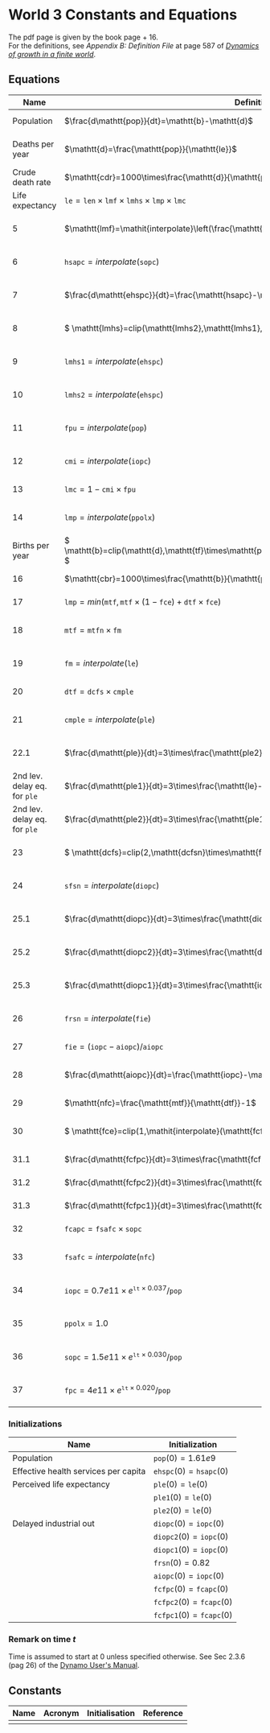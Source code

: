 # World 3 Constants and Equations 

The pdf page is given by the book page + 16.  
For the definitions, see *Appendix B: Definition File* at page 587 of [*Dynamics of growth in a finite world*][DGFW]. 

## Equations

| Name 	| Definition 	| Reference	| Notes |
| --- 	| ---	| ---	| --- 	|
| Population  	| $\frac{d\mathtt{pop}}{dt}=\mathtt{b}-\mathtt{d}$ | lines 1-3, page 167 |
| Deaths per year	| $\mathtt{d}=\frac{\mathtt{pop}}{\mathtt{le}}$ | line 4, page 167 | $\mathtt{dr}$ in our code |
| Crude death rate  | $\mathtt{cdr}=1000\times\frac{\mathtt{d}}{\mathtt{pop}}$ | line 5, page 167 |
| Life expectancy  | $\mathtt{le}=\mathtt{len}\times\mathtt{lmf}\times\mathtt{lmhs}\times\mathtt{lmp}\times\mathtt{lmc}$ | lines 6-7, page 167 |
|5  | $\mathtt{lmf}=\mathit{interpolate}\left(\frac{\mathtt{fpc}}{\mathtt{sfpc}}\right)$ | lines 8-10, page 167 |
|6  | $\mathtt{hsapc}=\mathit{interpolate}\left(\mathtt{sopc}\right)$ | lines 11-12, page 167 |
|7  | $\frac{d\mathtt{ehspc}}{dt}=\frac{\mathtt{hsapc}-\mathtt{ehspc}}{\mathtt{hsid}}$ | lines 13-14, page 167 |
|8  | $ \mathtt{lmhs}=clip(\mathtt{lmhs2},\mathtt{lmhs1},t,\mathtt{iphst}) $ | lines 15-16, page 167 |
|9  | $\mathtt{lmhs1}=\mathit{interpolate}(\mathtt{ehspc})$ | lines 17-18, page 167 |
|10  | $\mathtt{lmhs2}=\mathit{interpolate}(\mathtt{ehspc})$ | lines 19-20, page 167 |
|11  | $\mathtt{fpu}=\mathit{interpolate}(\mathtt{pop})$ | lines 21-22, page 167 |
|12  | $\mathtt{cmi}=\mathit{interpolate}(\mathtt{iopc})$ | lines 23-24, page 167 |
|13  | $\mathtt{lmc}=1-\mathtt{cmi}\times\mathtt{fpu}$ | line 25, page 167 |
|14  | $\mathtt{lmp}=\mathit{interpolate}(\mathtt{ppolx})$ | lines 26-27, page 167 |
| Births per year  | $ \mathtt{b}=clip(\mathtt{d},\mathtt{tf}\times\mathtt{pop}\times\mathtt{ffw}/\mathtt{rlt},t,\mathtt{pet}) $ | lines 28-31, page 168 | $\mathtt{br}$ in our code |
|16  | $\mathtt{cbr}=1000\times\frac{\mathtt{b}}{\mathtt{pop}}$ | line 32, page 168 |
|17  | $\mathtt{lmp}=\mathit{min}(\mathtt{mtf}, \mathtt{mtf}\times(1-\mathtt{fce})+\mathtt{dtf}\times\mathtt{fce})$ | line 33, page 168 |
|18  | $\mathtt{mtf}=\mathtt{mtfn}\times\mathtt{fm}$ | lines 34-35, page 168 |
|19  | $\mathtt{fm}=\mathit{interpolate}(\mathtt{le})$ | lines 36-37, page 168 |
|20  | $\mathtt{dtf}=\mathtt{dcfs}\times\mathtt{cmple}$ | lines 38, page 168 |
|21  | $\mathtt{cmple}=\mathit{interpolate}(\mathtt{ple})$ | lines 39-40, page 168 |
|22.1  | $\frac{d\mathtt{ple}}{dt}=3\times\frac{\mathtt{ple2}-\mathtt{ple}}{\mathtt{lpd}}$ | lines 41-42, page 168 |
| 2nd lev. delay eq. for $\mathtt{ple}$   | $\frac{d\mathtt{ple1}}{dt}=3\times\frac{\mathtt{le}-\mathtt{ple1}}{\mathtt{lpd}}$ | lines 41-42, page 168 |
| 2nd lev. delay eq. for $\mathtt{ple}$  | $\frac{d\mathtt{ple2}}{dt}=3\times\frac{\mathtt{ple1}-\mathtt{ple2}}{\mathtt{lpd}}$ | lines 41-42, page 168 |
|23  | $ \mathtt{dcfs}=clip(2,\mathtt{dcfsn}\times\mathtt{frsn}\times\mathtt{sfsn},t,\mathtt{zpgt}) $ | lines 43-45, page 168 |
|24  | $\mathtt{sfsn}=\mathit{interpolate}(\mathtt{diopc})$ | lines 46-47, page 168 |
|25.1  | $\frac{d\mathtt{diopc}}{dt}=3\times\frac{\mathtt{diopc2}-\mathtt{diopc}}{\mathtt{sad}}$ | lines 48-49, page 168 |
|25.2  | $\frac{d\mathtt{diopc2}}{dt}=3\times\frac{\mathtt{diopc1}-\mathtt{diopc2}}{\mathtt{sad}}$ | lines 48-49, page 168 |
|25.3  | $\frac{d\mathtt{diopc1}}{dt}=3\times\frac{\mathtt{iopc}-\mathtt{diopc1}}{\mathtt{sad}}$ | lines 48-49, page 168 |
|26  | $\mathtt{frsn}=\mathit{interpolate}(\mathtt{fie})$ | lines 50-52, page 168 |
|27  | $\mathtt{fie}=(\mathtt{iopc}-\mathtt{aiopc})/\mathtt{aiopc}$ | line 53, page 168 |
|28  | $\frac{d\mathtt{aiopc}}{dt}=\frac{\mathtt{iopc}-\mathtt{aiopc}}{\mathtt{ieat}}$ | lines 54-55, page 168 |
|29  | $\mathtt{nfc}=\frac{\mathtt{mtf}}{\mathtt{dtf}}-1$ | line 56, page 168 |
|30  | $ \mathtt{fce}=clip(1,\mathit{interpolate}(\mathtt{fcfpc}),t,\mathtt{fcest}) $ | lines 57-59, page 168 |
|31.1  | $\frac{d\mathtt{fcfpc}}{dt}=3\times\frac{\mathtt{fcfpc2}-\mathtt{fcfpc}}{\mathtt{hsid}}$ | line 60, page 168 |
|31.2  | $\frac{d\mathtt{fcfpc2}}{dt}=3\times\frac{\mathtt{fcfpc1}-\mathtt{fcfpc2}}{\mathtt{hsid}}$ | line 60, page 168 |
|31.3  | $\frac{d\mathtt{fcfpc1}}{dt}=3\times\frac{\mathtt{fcapc}-\mathtt{fcfpc1}}{\mathtt{hsid}}$ | line 60, page 168 |
|32  | $\mathtt{fcapc}=\mathtt{fsafc}\times\mathtt{sopc}$ | line 61, page 168 |
|33  | $\mathtt{fsafc}=\mathit{interpolate}(\mathtt{nfc})$ | lines 62-63, page 168 |
|34 | $\mathtt{iopc}=0.7e11\times e^{\mathtt{lt}\times0.037}/\mathtt{pop}$ | lines 64-72, page 168 |
|35 | $\mathtt{ppolx}=1.0$ | lines 73-75, page 168 |
|36 | $\mathtt{sopc}=1.5e11\times e^{\mathtt{lt}\times0.030}/\mathtt{pop}$ | lines 76-82, page 168 |
|37 | $\mathtt{fpc}=4e11\times e^{\mathtt{lt}\times0.020}/\mathtt{pop}$ | lines 83-89, page 168 |

### Initializations

| Name 	| Initialization 	|
| ---	| --- 	|
| Population	| $\mathtt{pop}(0)=1.61e9$ |
| Effective health services per capita	| $\mathtt{ehspc}(0)=\mathtt{hsapc}(0)$ |
| Perceived life expectancy	| $\mathtt{ple}(0) = \mathtt{le}(0)$  |
|	| $\mathtt{ple1}(0) = \mathtt{le}(0)$  |
|	| $\mathtt{ple2}(0) = \mathtt{le}(0)$  |
| Delayed industrial out	| $\mathtt{diopc}(0) = \mathtt{iopc}(0)$  |
|	| $\mathtt{diopc2}(0) = \mathtt{iopc}(0)$  |
|	| $\mathtt{diopc1}(0) = \mathtt{iopc}(0)$  |
|	| $\mathtt{frsn}(0)=0.82$  |
|	| $\mathtt{aiopc}(0) = \mathtt{iopc}(0)$  |
|	| $\mathtt{fcfpc}(0) = \mathtt{fcapc}(0)$  |
|	| $\mathtt{fcfpc2}(0) = \mathtt{fcapc}(0)$  |
|	| $\mathtt{fcfpc1}(0) = \mathtt{fcapc}(0)$  |

### Remark on time $t$
Time is assumed to start at $0$ unless specified otherwise. See Sec 2.3.6 (pag 26) of the [Dynamo User's Manual][DUM].


## Constants

| Name 	| Acronym 	| Initialisation 	| Reference	|
| --- 	| ---	| ---	| ---	|
|	|	|	|	|

<!-- References -->
[DUM]: http://archive.org/details/dynamousersmanua00pugh "A. L. Pugh, DYNAMO user’s manual. 1963. Accessed: Nov. 17, 2021."
[DGFW]: http://archive.org/details/dynamicsofgrowth0000unse "Dynamics of growth in a finite world. Cambridge, Mass. : Wright-Allen Press, 1974. Accessed: Nov. 17, 2021."
